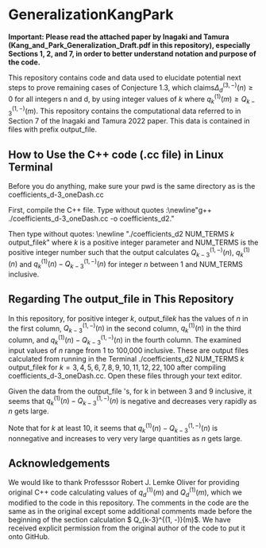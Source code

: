 # GeneralizationKangPark

**Important: Please read the attached paper by Inagaki and Tamura (Kang_and_Park_Generalization_Draft.pdf in this repository), especially Sections 1, 2, and 7,  in order to better understand notation and purpose of the code.**

This repository contains code and data used to elucidate potential next steps to prove remaining cases of Conjecture 1.3, which claims$\Delta_{d}^{(3, -)}(n) \geq 0$ for all integers n and d, by using integer values of $k$ where $q_k^{(1)}(m) \geq Q_{k-3}^{(1, -)}(m)$. This repository contains the computational data referred to in Section 7 of the Inagaki and Tamura 2022 paper. This data is contained in files with prefix output\_file.

## How to Use the C++ code (.cc file) in Linux Terminal

Before you do anything, make sure your pwd is the same directory as is the coefficients\_d\-3\_oneDash.cc

First, compile the C++ file. Type without quotes :\newline"g++ ./coefficients\_d\-3\_oneDash.cc \-o coefficients\_d2."


Then type without quotes: \newline "./coefficients\_d2 NUM\_TERMS $k$ output\_file$k$" where $k$ is a positive integer parameter and NUM\_TERMS is the positive integer number such that the output calculates $Q_{k-3}^{(1, -)}(n)$, $q_{k}^{(1)}(n)$ and $q_{k}^{(1)}(n) - Q_{k-3}^{(1, -)}(n)$ for integer $n$ between 1 and NUM\_TERMS inclusive.



## Regarding The output\_file in This Repository

In this repository, for positive integer $k$, output\_file$k$ has the values of $n$ in the first column,
  $Q_{k-3}^{(1, -)}(n)$ in the second column, $q_k^{(1)}(n)$ in the third column, and $q_k^{(1)}(n) - Q_{k-3}^{(1, -)}(n)$ in the fourth column. The examined input values of $n$ range from 1 to 100,000 inclusive. These are output files calculated from running in the Terminal ./coefficients\_d2 NUM\_TERMS $k$ output\_file$k$ for $k = 3, 4, 5, 6, 7, 8, 9, 10, 11, 12, 22, 100$ after compiling coefficients\_d\-3\_oneDash.cc.  Open these files through your text editor.
  
  Given the data from the output\_file 's, for k
 in between 3 and 9 inclusive, it seems that $q_k^{(1)}(n) - Q_{k-3}^{(1, -)}(n)$ is negative and decreases very rapidly as $n$ gets large.

  Note that for $k$ at least 10,
  it seems that $q_k^{(1)}(n) - Q_{k-3}^{(1, -)}(n)$ is nonnegative and increases to very very large quantities as $n$ gets large.
  
 ## Acknowledgements
  
  We would like to thank Professsor Robert J. Lemke Oliver for providing original C++ code calculating values of $q_d^{(1)}(m)$ and $Q_{d}^{(1)}(m)$, 
  which we modified to the code in this repository. The comments in the code are the same as in the original except some additional comments made before the beginning of the section calculation $ Q_{k-3}^{(1, -)}(m)$. We have received explicit permission from the original author of the code to put it onto GitHub.
